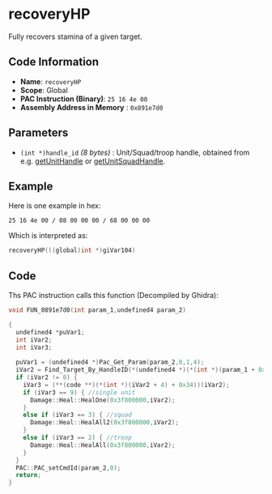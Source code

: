 # recoveryHP

Fully recovers stamina of a given target.

## Code Information

- **Name**: `recoveryHP`
- **Scope**: Global
- **PAC Instruction (Binary)**: `25 16 4e 00`
- **Assembly Address in Memory** : `0x891e7d0`

## Parameters

- `(int *)handle_id` *(8 bytes)* : Unit/Squad/troop handle, obtained from e.g. [getUnitHandle](./getunithandle.md) or [getUnitSquadHandle](./getunitsquadhandle.md).

## Example

Here is one example in hex:

```25 16 4e 00 / 08 00 00 00 / 68 00 00 00```

Which is interpreted as:

```c
recoveryHP(((global)int *)giVar104)
```

## Code

Ths PAC instruction calls this function (Decompiled by Ghidra):

```c
void FUN_0891e7d0(int param_1,undefined4 param_2)

{
  undefined4 *puVar1;
  int iVar2;
  int iVar3;
  
  puVar1 = (undefined4 *)Pac_Get_Param(param_2,0,1,4);
  iVar2 = Find_Target_By_HandleID(*(undefined4 *)(*(int *)(param_1 + 0x10) + 0xe8),*puVar1,1);
  if (iVar2 != 0) {
    iVar3 = (**(code **)(*(int *)(iVar2 + 4) + 0x34))(iVar2);
    if (iVar3 == 9) { //single unit
      Damage::Heal::HealOne(0x3f800000,iVar2);
    }
    else if (iVar3 == 3) { //squad
      Damage::Heal::HealAll2(0x3f800000,iVar2);
    }
    else if (iVar3 == 2) { //troop
      Damage::Heal::HealAll(0x3f800000,iVar2);
    }
  }
  PAC::PAC_setCmdId(param_2,0);
  return;
}
```

